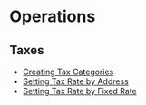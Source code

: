 # Operations

## Taxes

* [Creating Tax Categories](./creating-tax-categories.md)
* [Setting Tax Rate by Address](./setting-tax-rate-by-address.md)
* [Setting Tax Rate by Fixed Rate](./setting-tax-rate-by-fixed-rate.md)
